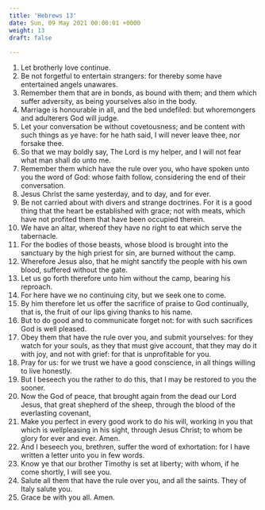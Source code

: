 ```yaml
---
title: 'Hebrews 13'
date: Sun, 09 May 2021 00:00:01 +0000
weight: 13
draft: false
  
---
```


1. Let brotherly love continue.
2. Be not forgetful to entertain strangers: for thereby some have entertained angels unawares.
3. Remember them that are in bonds, as bound with them; and them which suffer adversity, as being yourselves also in the body.
4. Marriage is honourable in all, and the bed undefiled: but whoremongers and adulterers God will judge.
5. Let your conversation be without covetousness; and be content with such things as ye have: for he hath said, I will never leave thee, nor forsake thee.
6. So that we may boldly say, The Lord is my helper, and I will not fear what man shall do unto me.
7. Remember them which have the rule over you, who have spoken unto you the word of God: whose faith follow, considering the end of their conversation.
8. Jesus Christ the same yesterday, and to day, and for ever.
9. Be not carried about with divers and strange doctrines. For it is a good thing that the heart be established with grace; not with meats, which have not profited them that have been occupied therein.
10. We have an altar, whereof they have no right to eat which serve the tabernacle.
11. For the bodies of those beasts, whose blood is brought into the sanctuary by the high priest for sin, are burned without the camp.
12. Wherefore Jesus also, that he might sanctify the people with his own blood, suffered without the gate.
13. Let us go forth therefore unto him without the camp, bearing his reproach.
14. For here have we no continuing city, but we seek one to come.
15. By him therefore let us offer the sacrifice of praise to God continually, that is, the fruit of our lips giving thanks to his name.
16. But to do good and to communicate forget not: for with such sacrifices God is well pleased.
17. Obey them that have the rule over you, and submit yourselves: for they watch for your souls, as they that must give account, that they may do it with joy, and not with grief: for that is unprofitable for you.
18. Pray for us: for we trust we have a good conscience, in all things willing to live honestly.
19. But I beseech you the rather to do this, that I may be restored to you the sooner.
20. Now the God of peace, that brought again from the dead our Lord Jesus, that great shepherd of the sheep, through the blood of the everlasting covenant,
21. Make you perfect in every good work to do his will, working in you that which is wellpleasing in his sight, through Jesus Christ; to whom be glory for ever and ever. Amen.
22. And I beseech you, brethren, suffer the word of exhortation: for I have written a letter unto you in few words.
23. Know ye that our brother Timothy is set at liberty; with whom, if he come shortly, I will see you.
24. Salute all them that have the rule over you, and all the saints. They of Italy salute you.
25. Grace be with you all. Amen.
